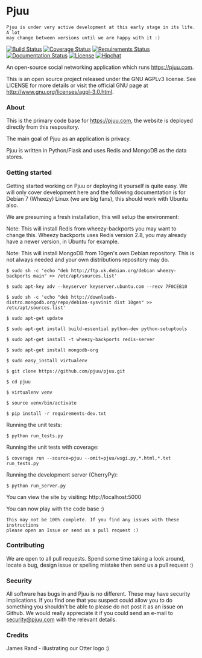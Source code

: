 # Pjuu

```
Pjuu is under very active development at this early stage in its life. A lot
may change between versions until we are happy with it :)
```

[![Build Status](https://travis-ci.org/pjuu/pjuu.svg?branch=master)](https://travis-ci.org/pjuu/pjuu=master) [![Coverage Status](https://coveralls.io/repos/pjuu/pjuu/badge.png?branch=master)](https://coveralls.io/r/pjuu/pjuu?branch=master) [![Requirements Status](https://requires.io/github/pjuu/pjuu/requirements.svg?branch=master)](https://requires.io/github/pjuu/pjuu/requirements/?branch=master) [![Documentation Status](https://readthedocs.org/projects/pjuu/badge/?version=master&style=default)](https://pjuu.readthedocs.org/en/master/) [![License](https://img.shields.io/badge/license-AGPLv3-brightgreen.svg)](http://www.gnu.org/licenses/agpl-3.0.en.html) [![Hipchat](http://img.shields.io/badge/chat-hipchat-blue.svg)](http://www.hipchat.com/gpbvQy6JF)

An open-source social networking application which runs https://pjuu.com.

This is an open source project released under the GNU AGPLv3 license. See LICENSE for more details or visit the official GNU page at http://www.gnu.org/licenses/agpl-3.0.html.

### About

This is the primary code base for https://pjuu.com, the website is deployed directly from this respository.

The main goal of Pjuu as an application is privacy.

Pjuu is written in Python/Flask and uses Redis and MongoDB as the data stores.

### Getting started

Getting started working on Pjuu or deploying it yourself is quite easy. We will only cover development here and the following documentation is for Debian 7 (Wheezy) Linux (we are big fans), this should work with Ubuntu also.

We are presuming a fresh installation, this will setup the environment:

Note: This will install Redis from wheezy-backports you may want to change this. Wheezy backports uses Redis version 2.8, you may already have a newer version, in Ubuntu for example.

Note: This will install MongoDB from 10gen's own Debian repository. This is not always needed and your own distributions repository may do.

```
$ sudo sh -c 'echo "deb http://ftp.uk.debian.org/debian wheezy-backports main" >> /etc/apt/sources.list'

$ sudo apt-key adv --keyserver keyserver.ubuntu.com --recv 7F0CEB10

$ sudo sh -c 'echo "deb http://downloads-distro.mongodb.org/repo/debian-sysvinit dist 10gen" >> /etc/apt/sources.list'

$ sudo apt-get update

$ sudo apt-get install build-essential python-dev python-setuptools

$ sudo apt-get install -t wheezy-backports redis-server

$ sudo apt-get install mongodb-org

$ sudo easy_install virtualenv

$ git clone https://github.com/pjuu/pjuu.git

$ cd pjuu

$ virtualenv venv

$ source venv/bin/activate

$ pip install -r requirements-dev.txt
```

Running the unit tests:

```
$ python run_tests.py
```

Running the unit tests with coverage:

```
$ coverage run --source=pjuu --omit=pjuu/wsgi.py,*.html,*.txt run_tests.py
```

Running the development server (CherryPy):

```
$ python run_server.py
```

You can view the site by visiting: http://localhost:5000

You can now play with the code base :)

```
This may not be 100% complete. If you find any issues with these instructions
please open an Issue or send us a pull request :)
```

### Contributing

We are open to all pull requests. Spend some time taking a look around, locate a bug, design issue or spelling mistake then send us a pull request :)

### Security

All software has bugs in and Pjuu is no different. These may have security implications. If you find one that you suspect could allow you to do something you shouldn't be able to please do not post it as an issue on Github. We would really appreciate it if you could send an e-mail to security@pjuu.com with the relevant details.

### Credits

James Rand - illustrating our Otter logo :)
